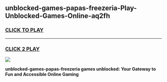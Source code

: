 
## unblocked-games-papas-freezeria-Play-Unblocked-Games-Online-aq2fh
<h3>
<a href="https://premium76.site?title=unblocked-games-papas-freezeria&ref=25A">CLICK TO PLAY</a></h3>
<hr>

<h3>
<a href="https://premium76.site?title=unblocked-games-papas-freezeria&ref=25A">CLICK 2 PLAY</a>
  
</h3>

<a href="https://premium76.site?title=unblocked-games-papas-freezeria&ref=25A"><img src="https://clearcache.store/games.png"></a>


**unblocked-games-papas-freezeria games unblocked: Your Gateway to Fun and Accessible Online Gaming**
